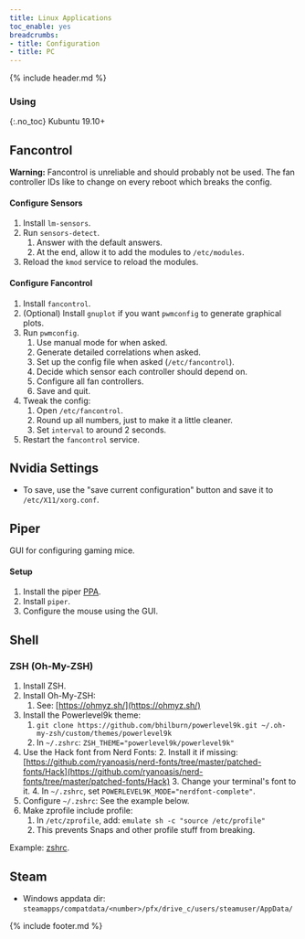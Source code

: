 ```yaml
---
title: Linux Applications
toc_enable: yes
breadcrumbs:
- title: Configuration
- title: PC
---
```

{% include header.md %}

### Using
{:.no_toc}
Kubuntu 19.10+

## Fancontrol

**Warning:** Fancontrol is unreliable and should probably not be used. The fan controller IDs like to change on every reboot which breaks the config.

#### Configure Sensors

1. Install `lm-sensors`.
2. Run `sensors-detect`.
   1. Answer with the default answers.
   2. At the end, allow it to add the modules to `/etc/modules`.
3. Reload the `kmod` service to reload the modules.

#### Configure Fancontrol

1. Install `fancontrol`.
2. (Optional) Install `gnuplot` if you want `pwmconfig` to generate graphical plots.
3. Run `pwmconfig`.
   1. Use manual mode for when asked.
   2. Generate detailed correlations when asked.
   3. Set up the config file when asked (`/etc/fancontrol`).
   4. Decide which sensor each controller should depend on.
   5. Configure all fan controllers.
   6. Save and quit.
4. Tweak the config:
   1. Open `/etc/fancontrol`.
   2. Round up all numbers, just to make it a little cleaner.
   3. Set `interval` to around 2 seconds.
5. Restart the `fancontrol` service.

## Nvidia Settings

- To save, use the "save current configuration" button and save it to `/etc/X11/xorg.conf`.

## Piper

GUI for configuring gaming mice.

#### Setup

1. Install the piper [PPA](https://launchpad.net/~libratbag-piper/+archive/ubuntu/piper-libratbag-git).
2. Install `piper`.
3. Configure the mouse using the GUI.

## Shell

### ZSH (Oh-My-ZSH)

1. Install ZSH.
2. Install Oh-My-ZSH:
   1. See: [https://ohmyz.sh/](https://ohmyz.sh/)
3. Install the Powerlevel9k theme:
   1. `git clone https://github.com/bhilburn/powerlevel9k.git ~/.oh-my-zsh/custom/themes/powerlevel9k`
   2. In `~/.zshrc`: `ZSH_THEME="powerlevel9k/powerlevel9k"`
4. Use the Hack font from Nerd Fonts:
   2. Install it if missing: [https://github.com/ryanoasis/nerd-fonts/tree/master/patched-fonts/Hack](https://github.com/ryanoasis/nerd-fonts/tree/master/patched-fonts/Hack)
   3. Change your terminal's font to it.
   4. In `~/.zshrc`, set `POWERLEVEL9K_MODE="nerdfont-complete"`.
5. Configure `~/.zshrc`: See the example below.
6. Make zprofile include profile:
   1. In `/etc/zprofile`, add: `emulate sh -c "source /etc/profile"`
   2. This prevents Snaps and other profile stuff from breaking.

Example: [zshrc](https://github.com/HON95/configs/blob/master/pc/common/zshrc).

## Steam

- Windows appdata dir: `steamapps/compatdata/<number>/pfx/drive_c/users/steamuser/AppData/`

{% include footer.md %}
